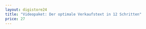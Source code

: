 ```yaml
---
layout: digistore24
title: "Videopaket: Der optimale Verkaufstext in 12 Schritten"
price: 27
---
```

